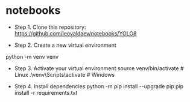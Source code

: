 # notebooks
- Step 1. Clone this repository: https://github.com/leovaldaev/notebooks/YOLO8

- Step 2. Create a new virtual environment
  
python -m venv venv

 - Step 3. Activate your virtual environment
source venv/bin/activate # Linux
.\venv\Scripts\activate # Windows 

 - Step 4. Install dependencies
python -m pip install --upgrade pip
pip install -r requirements.txt
